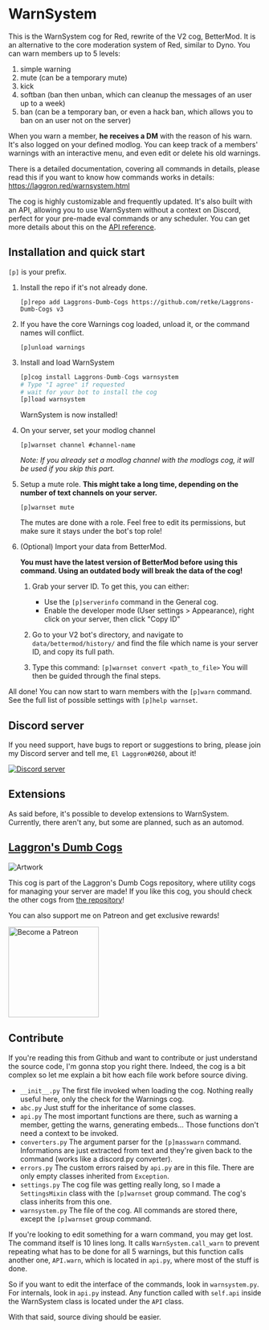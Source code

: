 # WarnSystem

This is the WarnSystem cog for Red, rewrite of the V2 cog, BetterMod. It is an alternative to the core moderation system of Red, similar to Dyno. You can warn members up to 5 levels:
1. simple warning
2. mute (can be a temporary mute)
3. kick
4. softban (ban then unban, which can cleanup the messages of an user up to a week)
5. ban (can be a temporary ban, or even a hack ban, which allows you to ban on an user not on the server)

When you warn a member, **he receives a DM** with the reason of his warn. It's also logged on your defined modlog. You can keep track of a members' warnings with an interactive menu, and even edit or delete his old warnings.

There is a detailed documentation, covering all commands in details, please read this if you want to know how commands works in details: https://laggron.red/warnsystem.html

The cog is highly customizable and frequently updated. It's also built with an API, allowing you to use WarnSystem without a context on Discord, perfect for your pre-made eval commands or any scheduler. You can get more details about this on the [API reference](https://laggron.red/warnsystem-api.html).

## Installation and quick start

`[p]` is your prefix.

1.  Install the repo if it's not already done.
    ```
    [p]repo add Laggrons-Dumb-Cogs https://github.com/retke/Laggrons-Dumb-Cogs v3
    ```

2.  If you have the core Warnings cog loaded, unload it, or the command names will conflict.
    ```
    [p]unload warnings
    ```

3.  Install and load WarnSystem
    ```py
    [p]cog install Laggrons-Dumb-Cogs warnsystem
    # Type "I agree" if requested
    # wait for your bot to install the cog
    [p]load warnsystem
    ```
    WarnSystem is now installed!

4.  On your server, set your modlog channel
    ```
    [p]warnset channel #channel-name
    ```
    *Note: If you already set a modlog channel with the modlogs cog, it will be used if you skip this part.*

5.  Setup a mute role. **This might take a long time, depending on the number of text channels on your server.**
    ```
    [p]warnset mute
    ```
    The mutes are done with a role. Feel free to edit its permissions, but make sure it stays under the bot's top role!

6.  (Optional) Import your data from BetterMod.

    **You must have the latest version of BetterMod before using this command. Using an outdated body will break the data of the cog!**

    1.  Grab your server ID. To get this, you can either:
        -   Use the `[p]serverinfo` command in the General cog.
        -   Enable the developer mode (User settings > Appearance), right click on your server, then click  "Copy ID"
    
    2.  Go to your V2 bot's directory, and navigate to `data/bettermod/history/` and find the file which name is your server ID, and copy its full path.

    3.  Type this command: `[p]warnset convert <path_to_file>`
        You will then be guided through the final steps.

All done! You can now start to warn members with the `[p]warn` command.
See the full list of possible settings with `[p]help warnset`.

## Discord server

If you need support, have bugs to report or suggestions to bring, please join my Discord server and tell me, `El Laggron#0260`, about it!

[![Discord server](https://discordapp.com/api/guilds/363008468602454017/embed.png?style=banner3)](https://discord.gg/AVzjfpR)

## Extensions

As said before, it's possible to develop extensions to WarnSystem. Currently, there aren't any, but some are planned, such as an automod.

## [Laggron's Dumb Cogs](https://github.com/retke/Laggrons-Dumb-Cogs)

![Artwork](https://github.com/retke/Laggrons-Dumb-Cogs/blob/master/.github/RESSOURCES/BANNERS/Base_banner.png)

This cog is part of the Laggron's Dumb Cogs repository, where utility cogs for managing your server are made!
If you like this cog, you should check the other cogs from [the repository](https://github.com/retke/Laggrons-Dumb-Cogs)!

You can also support me on Patreon and get exclusive rewards!

<img src="https://c5.patreon.com/external/logo/become_a_patron_button@2x.png" alt="Become a Patreon" width="180"/>

<!-- Replace link by cogs.red link -->

## Contribute

If you're reading this from Github and want to contribute or just understand the source code, I'm gonna stop you right there. Indeed, the cog is a bit complex so let me explain a bit how each file work before source diving.

- `__init__.py` The first file invoked when loading the cog. Nothing really useful here, only the check for the Warnings cog.
- `abc.py` Just stuff for the inheritance of some classes.
- `api.py` The most important functions are there, such as warning a member, getting the warns, generating embeds... Those functions don't need a context to be invoked.
- `converters.py` The argument parser for the `[p]masswarn` command. Informations are just extracted from text and they're given back to the command (works like a discord.py converter).
- `errors.py` The custom errors raised by `api.py` are in this file. There are only empty classes inherited from `Exception`.
- `settings.py` The cog file was getting really long, so I made a `SettingsMixin` class with the `[p]warnset` group command. The cog's class inherits from this one.
- `warnsystem.py` The file of the cog. All commands are stored there, except the `[p]warnset` group command.

If you're looking to edit something for a warn command, you may get lost. The command itself is 10 lines long. It calls `WarnSystem.call_warn` to prevent repeating what has to be done for all 5 warnings, but this function calls another one, `API.warn`, which is located in `api.py`, where most of the stuff is done.

So if you want to edit the interface of the commands, look in `warnsystem.py`. For internals, look in `api.py` instead. Any function called with `self.api` inside the WarnSystem class is located under the `API` class.

With that said, source diving should be easier.
